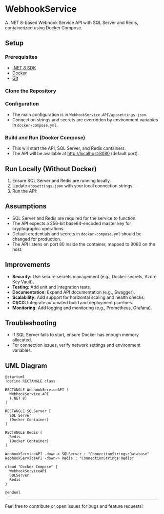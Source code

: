 # WebhookService

A .NET 8-based Webhook Service API with SQL Server and Redis, containerized using Docker Compose.

## Setup

### Prerequisites
- [.NET 8 SDK](https://dotnet.microsoft.com/download/dotnet/8.0)
- [Docker](https://www.docker.com/products/docker-desktop)
- [Git](https://git-scm.com/)

### Clone the Repository

### Configuration
- The main configuration is in `WebhookService.API/appsettings.json`.
- Connection strings and secrets are overridden by environment variables in `docker-compose.yml`.

### Build and Run (Docker Compose)
- This will start the API, SQL Server, and Redis containers.
- The API will be available at [http://localhost:8080](http://localhost:8080) (default port).

## Run Locally (Without Docker)
1. Ensure SQL Server and Redis are running locally.
2. Update `appsettings.json` with your local connection strings.
3. Run the API:

## Assumptions
- SQL Server and Redis are required for the service to function.
- The API expects a 256-bit base64-encoded master key for cryptographic operations.
- Default credentials and secrets in `docker-compose.yml` should be changed for production.
- The API listens on port 80 inside the container, mapped to 8080 on the host.

## Improvements
- **Security:** Use secure secrets management (e.g., Docker secrets, Azure Key Vault).
- **Testing:** Add unit and integration tests.
- **Documentation:** Expand API documentation (e.g., Swagger).
- **Scalability:** Add support for horizontal scaling and health checks.
- **CI/CD:** Integrate automated build and deployment pipelines.
- **Monitoring:** Add logging and monitoring (e.g., Prometheus, Grafana).

## Troubleshooting
- If SQL Server fails to start, ensure Docker has enough memory allocated.
- For connection issues, verify network settings and environment variables.

## UML Diagram
```plantuml
@startuml
!define RECTANGLE class

RECTANGLE WebhookServiceAPI [
  WebhookService.API
  (.NET 8)
]

RECTANGLE SQLServer [
  SQL Server
  (Docker Container)
]

RECTANGLE Redis [
  Redis
  (Docker Container)
]

WebhookServiceAPI -down-> SQLServer : "ConnectionStrings:Database"
WebhookServiceAPI -down-> Redis : "ConnectionStrings:Redis"

cloud "Docker Compose" {
  WebhookServiceAPI
  SQLServer
  Redis
}

@enduml
```

---
Feel free to contribute or open issues for bugs and feature requests!